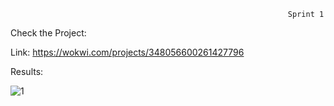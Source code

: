                                                                   Sprint 1
                 
                 
Check the Project:

Link: https://wokwi.com/projects/348056600261427796

Results:

![1](https://user-images.githubusercontent.com/113611989/201529139-d8a92962-98d8-46c8-87e8-33a53d9ee39e.jpg)

